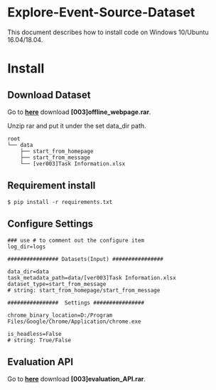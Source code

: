 # Explore-Event-Source-Dataset

This document describes how to install code on Windows 10/Ubuntu 16.04/18.04.

# Install

## Download Dataset

Go to **[here](https://eventgo.widm.csie.ncu.edu.tw/datasets/EventSourceCost/[003]offline_webpage.rar)** download **[003]offline_webpage.rar**.


Unzip rar and put it under the set data_dir path.<br>
````
root
└── data
    ├── start_from_homepage
    ├── start_from_message
    └── [ver003]Task Information.xlsx
````


## Requirement install

    $ pip install -r requirements.txt


## Configure Settings


```
### use # to comment out the configure item
log_dir=logs

################ Datasets(Input) ################

data_dir=data
task_metadata_path=data/[ver003]Task Information.xlsx
dataset_type=start_from_message
# string: start_from_homepage/start_from_message

################  Settings ################

chrome_binary_location=D:/Program Files/Google/Chrome/Application/chrome.exe

is_headless=False
# string: True/False
```

 ## Evaluation API

Go to **[here](https://eventgo.widm.csie.ncu.edu.tw/datasets/EventSourceCost/[003]evaluation_API.rar)** download **[003]evaluation_API.rar**.
